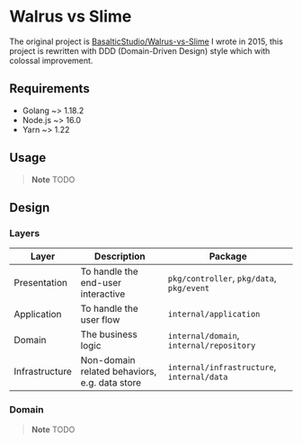 Walrus vs Slime
===

The original project is [BasalticStudio/Walrus-vs-Slime](https://github.com/BasalticStudio/Walrus-vs-Slime) I wrote in 2015, this project is rewritten with DDD (Domain-Driven Design) style which with colossal improvement.

## Requirements

* Golang ~> 1.18.2
* Node.js ~> 16.0
* Yarn ~> 1.22

## Usage

> **Note**
> TODO

## Design

### Layers

| Layer          | Description                                   | Package                                    |
|----------------|-----------------------------------------------|--------------------------------------------|
| Presentation   | To handle the end-user interactive            | `pkg/controller`, `pkg/data`, `pkg/event`  |
| Application    | To handle the user flow                       | `internal/application`                     |
| Domain         | The business logic                            | `internal/domain`, `internal/repository`   |
| Infrastructure | Non-domain related behaviors, e.g. data store | `internal/infrastructure`, `internal/data` |

### Domain

> **Note**
> TODO
